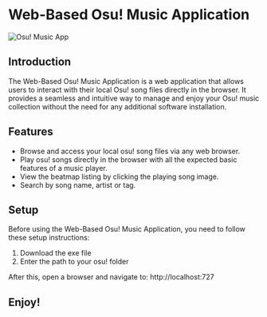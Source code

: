 # Web-Based Osu! Music Application

![Osu! Music App](https://cdn.discordapp.com/attachments/846480414217338913/1132668169736159272/image.png)

## Introduction

The Web-Based Osu! Music Application is a web application that allows users to interact with their local Osu! song files
directly in the browser. It provides a seamless and intuitive way to manage and enjoy your Osu! music collection without
the need for any additional software installation.

## Features

- Browse and access your local osu! song files via any web browser.
- Play osu! songs directly in the browser with all the expected basic features of a music player.
- View the beatmap listing by clicking the playing song image.
- Search by song name, artist or tag.

## Setup

Before using the Web-Based Osu! Music Application, you need to follow these setup instructions:

1. Download the exe file
2. Enter the path to your osu! folder

After this, open a browser and navigate to:
http://localhost:727

## Enjoy!

